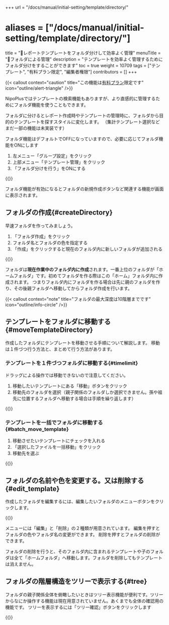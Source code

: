 +++
url = "/docs/manual/initial-setting/template/directory/"
# aliases = ["/docs/manual/initial-setting/template/directory/"]
title = "📂レポートテンプレートをフォルダ分けして効率よく管理"
menuTitle = "📂フォルダによる管理"
description = "テンプレートを効率よく管理するためにフォルダ分けをすることができます"
toc = true
weight = 10709
tags = ["テンプレート", "有料プラン限定", "編集者権限"]
contributors = []
+++

{{< callout context="caution" title="この機能は[有料プラン](/docs/price/_about/#fee)限定です" icon="outline/alert-triangle" />}}

NipoPlusではテンプレートの検索機能もありますが、より直感的に管理するためにフォルダ機能を使うこともできます。

フォルダに分けるとレポート作成時やテンプレートの管理時に、フォルダから目的のテンプレートを探すスタイルに変化します。
（集計テンプレート選択などまだ一部の機能は未実装です）

フォルダ機能はデフォルトでOFFになっていますので、必要に応じてフォルダ機能をONにします

1. 左メニュー「グループ設定」をクリック
2. 上部メニュー「テンプレート管理」をクリック
3. 「フォルダ分けを行う」をONにする

{{<icatch filename="img/use-directory" msg="テンプレートの数が多い場合はフォルダ分けしたほうが見やすくなりますよ" alice="ok">}}

フォルダ機能が有効になるとフォルダの新規作成ボタンなど関連する機能が画面に表示されます。

## フォルダの作成{#createDirectory}

早速フォルダを作ってみましょう。

1. 「フォルダ作成」をクリック
1. フォルダ名とフォルダの色を指定する
1. 「作成」をクリックすると現在のフォルダ内に新しいフォルダが追加される

{{<icatch filename="img/make-directory" msg="まずフォルダを作ってみよう！現在の作業フォルダ内に追加されます" alice="book">}}

フォルダは**現在作業中のフォルダ内に作成**されます。一番上位のフォルダが「ホームフォルダ」です。初めてフォルダを作る際はこの「ホーム」フォルダ内に作成されます。
つまりフォルダ内にフォルダを作る場合は先に親のフォルダを作り、その後親フォルダへ移動してからフォルダ作成を行います。

{{< callout context="note" title="フォルダの最大深度は10階層までです" icon="outline/info-circle" />}}

## テンプレートをフォルダに移動する{#moveTemplateDirectory}

作成したフォルダにテンプレートを移動させる手順について解説します。
移動は１件づつ行う方法と、まとめて行う方法があります。

### テンプレートを１件づつフォルダに移動する{#timelimit}

ドラッグによる操作では移動できないので注意してください。

1. 移動したいテンプレートにある「移動」ボタンをクリック
1. 移動先のフォルダを選択（親子関係のフォルダしか選択できません。孫や祖先に位置するフォルダへ移動する場合は手順を繰り返します）

{{<icatch filename="img/move" msg="テンプレートを指定したフォルダへ移動してみよう" alice="here">}}

### テンプレートを一括でフォルダに移動する{#batch_move_template}

1. 移動させたいテンプレートにチェックを入れる
1. 「選択したファイルを一括移動」をクリック
1. 移動先を選ぶ

{{<icatch filename="img/move-batch" msg="移動させるテンプレートを選び、まとめて移動が可能です">}}

## フォルダの名前や色を変更する。又は削除する{#edit_template}

作成したフォルダを編集するには、編集したいフォルダのメニューボタンをクリックします。

{{<icatch filename="img/directory-setting" msg="フォルダの編集や削除はメニューボタンをクリックして表示します" alice="here">}}

メニューには「編集」と「削除」の２種類が用意されています。
編集を押すとフォルダの色やフォルダ名の変更ができます。
削除を押すとフォルダの削除ができます。

フォルダの削除を行うと、そのフォルダ内に含まれるテンプレートや子のフォルダは全て「ホームフォルダ」へ移動します。フォルダを削除してもテンプレートは消えません。

## フォルダの階層構造をツリーで表示する{#tree}

フォルダの親子関係全体を俯瞰したいときはツリー表示機能が便利です。ツリーからなにか操作する機能は現在用意されていません。あくまでも全体の確認用の機能です。
ツリーを表示するには「ツリー確認」ボタンをクリックします

{{<icatch filename="img/tree-view" msg="現在のフォルダツリー構造を俯瞰してみましょう" alice="ok">}}
